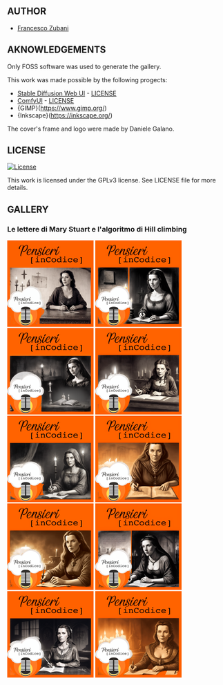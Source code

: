 ## AUTHOR

- [Francesco Zubani](https://www.linkedin.com/in/francesco-zubani-5957081a6/)

## AKNOWLEDGEMENTS

Only FOSS software was used to generate the gallery.

This work was made possible by the following progects:

- [Stable Diffusion Web UI](https://github.com/CompVis/stable-diffusion) - [LICENSE](https://github.com/CompVis/stable-diffusion/blob/main/LICENSE)
- [ComfyUI](https://github.com/comfyanonymous/ComfyUI) - [LICENSE](https://github.com/comfyanonymous/ComfyUI/blob/master/LICENSE)
- {GIMP}(https://www.gimp.org/)
- {Inkscape}(https://inkscape.org/)

The cover's frame and logo were made by Daniele Galano.

## LICENSE

[![License](https://img.shields.io/badge/License-GPL%20v3-blue.svg)](http://www.gnu.org/licenses/gpl-3.0)

This work is licensed under the GPLv3 license.
See LICENSE file for more details.

## GALLERY

### Le lettere di Mary Stuart e l'algoritmo di Hill climbing

<div class="gallery">
  <a href="images/PIC120_01.png"><img class="thumbnail" src="thumbs/PIC120_01.png" alt="PIC120_01"></a>
  <a href="images/PIC120_02.png"><img class="thumbnail" src="thumbs/PIC120_02.png" alt="PIC120_02"></a>
  <a href="images/PIC120_03.png"><img class="thumbnail" src="thumbs/PIC120_03.png" alt="PIC120_03"></a>
  <a href="images/PIC120_04.png"><img class="thumbnail" src="thumbs/PIC120_04.png" alt="PIC120_04"></a>
  <a href="images/PIC120_05.png"><img class="thumbnail" src="thumbs/PIC120_05.png" alt="PIC120_05"></a>
  <a href="images/PIC120_06.png"><img class="thumbnail" src="thumbs/PIC120_06.png" alt="PIC120_06"></a>
  <a href="images/PIC120_07.png"><img class="thumbnail" src="thumbs/PIC120_07.png" alt="PIC120_07"></a>
  <a href="images/PIC120_08.png"><img class="thumbnail" src="thumbs/PIC120_08.png" alt="PIC120_08"></a>
  <a href="images/PIC120_09.png"><img class="thumbnail" src="thumbs/PIC120_09.png" alt="PIC120_09"></a>
  <a href="images/PIC120_10.png"><img class="thumbnail" src="thumbs/PIC120_10.png" alt="PIC120_10"></a>
</div>
</body>
</html>
